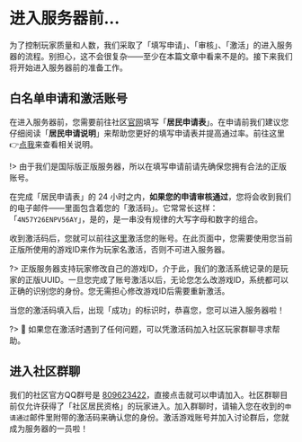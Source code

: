 # 进入服务器前...

为了控制玩家质量和人数，我们采取了「填写申请」、「审核」、「激活」的进入服务器的流程。别担心，这不会很复杂——至少在本篇文章中看来不是的。接下来我们将开始进入服务器前的准备工作。

## 白名单申请和激活账号

在进入服务器前，您需要前往社区[官网](https://sotap.org)填写「**居民申请表**」。在申请前我们建议您仔细阅读「**居民申请说明**」来帮助您更好的填写申请表并提高通过率。前往这里👉[点我](https://wiki.sotap.org/#/forum/application)来查看相关说明。

!> 由于我们是国际版正版服务器，所以在填写申请前请先确保您拥有合法的正版账号。

在完成「居民申请表」的 24 小时之内，**如果您的申请审核通过**，您将会收到我们的电子邮件——里面包含着您的「激活码」。它常常长这样：「`4N57Y26ENPV56AY`」，是的，是一串没有规律的大写字母和数字的组合。

收到激活码后，您就可以前往[这里](https://redeem.sotap.org/)激活您的账号。在此页面中，您需要使用您当前正版所使用的游戏ID来作为玩家名激活，否则不可进入服务器。

?> 正版服务器支持玩家修改自己的游戏ID，介于此，我们的激活系统记录的是玩家的正版UUID。一旦您完成了账号激活以后，无论您怎么改游戏ID，系统都可以正确的识别您的身份。您无需担心修改游戏ID后需要重新激活。

当您的激活码填入后，出现「成功」的标识时，恭喜您，您可以进入服务器啦！

?> 🤔 如果您在激活时遇到了任何问题，可以凭激活码加入社区玩家群聊寻求帮助。

## 进入社区群聊

我们的社区官方QQ群号是 [809623422](//shang.qq.com/wpa/qunwpa?idkey=b2668c62484e3d5c400131ae4a688088113dbc1b5b63b18a4bb75749edac99e7)，直接点击就可以申请加入。社区群聊目前仅允许获得了「社区居民资格」的玩家进入。加入群聊时，请输入您在收到的`申请通过`邮件里附带的激活码来确认您的身份。激活游戏账号并加入讨论群后，您就成为服务器的一员啦！
